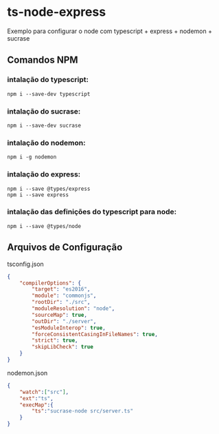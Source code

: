 # ts-node-express

Exemplo para configurar o node com typescript + express + nodemon + sucrase 

## Comandos NPM 

### intalação do typescript:
```
npm i --save-dev typescript
```
### intalação do sucrase:
```
npm i --save-dev sucrase
```
### intalação do nodemon:
```
npm i -g nodemon
```

### intalação do express:
```
npm i --save @types/express
npm i --save express
```
### intalação das definições do typescript para node:
``` 
npm i --save @types/node
```

## Arquivos de Configuração 

tsconfig.json
```json
{
    "compilerOptions": {
        "target": "es2016",                                  
        "module": "commonjs",                                
        "rootDir": "./src",                                  
        "moduleResolution": "node",                       
        "sourceMap": true,                                
        "outDir": "./server",                               
        "esModuleInterop": true,                             
        "forceConsistentCasingInFileNames": true,            
        "strict": true,                                     
        "skipLibCheck": true                                 
    }
}
```

nodemon.json
```json
{
    "watch":["src"],
    "ext":"ts",
    "execMap":{
        "ts":"sucrase-node src/server.ts"
    }
}
```